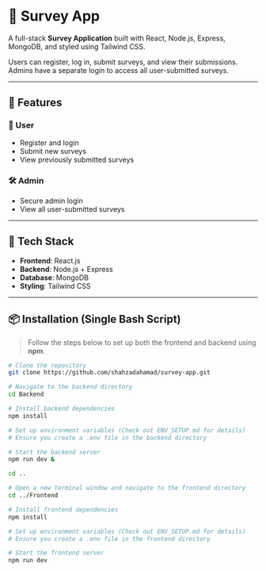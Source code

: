 # 📝 Survey App

A full-stack **Survey Application** built with React, Node.js, Express, MongoDB, and styled using Tailwind CSS.

Users can register, log in, submit surveys, and view their submissions. Admins have a separate login to access all user-submitted surveys.

---

## 🚀 Features

### 👤 User
- Register and login
- Submit new surveys
- View previously submitted surveys

### 🛠️ Admin
- Secure admin login
- View all user-submitted surveys

---

## 🧰 Tech Stack

- **Frontend**: React.js  
- **Backend**: Node.js + Express  
- **Database**: MongoDB  
- **Styling**: Tailwind CSS  

---

## 📦 Installation (Single Bash Script)

> Follow the steps below to set up both the frontend and backend using **npm**.

```bash
# Clone the repository
git clone https://github.com/shahzadahamad/survey-app.git

# Navigate to the backend directory
cd Backend

# Install backend dependencies
npm install

# Set up environment variables (Check out ENV_SETUP.md for details)
# Ensure you create a .env file in the backend directory

# Start the backend server
npm run dev &

cd ..

# Open a new terminal window and navigate to the frontend directory
cd ../Frontend

# Install frontend dependencies
npm install

# Set up environment variables (Check out ENV_SETUP.md for details)
# Ensure you create a .env file in the frontend directory

# Start the frontend server
npm run dev
